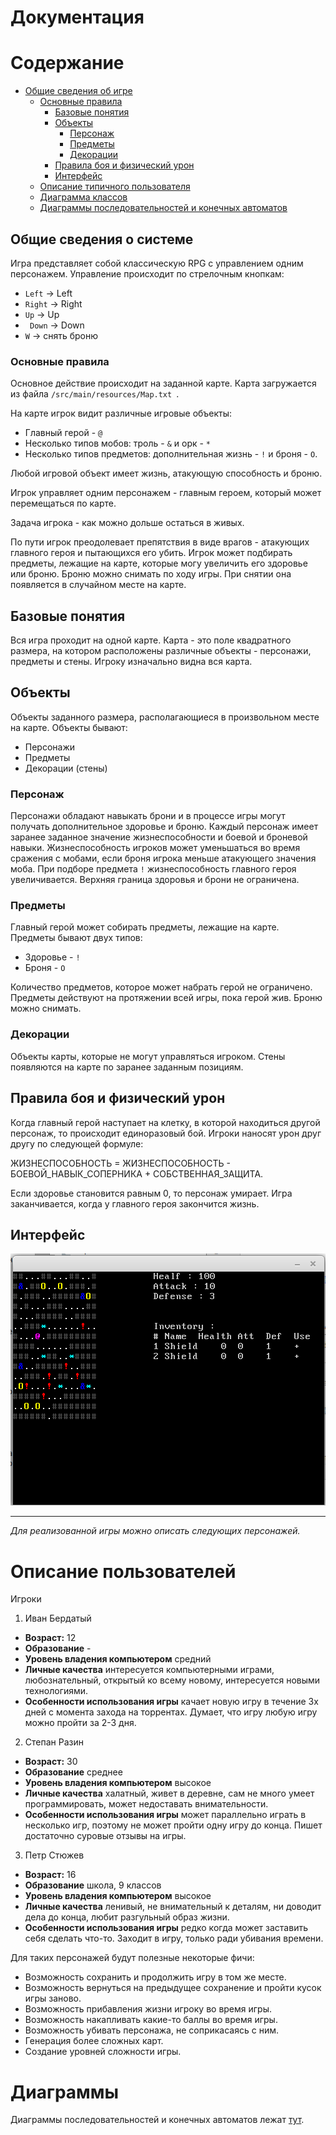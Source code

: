 # Документация

Содержание
========================
* [Общие сведения об игре](#Общие-сведения-о-системе)
	* [Основные правила](#Основные-правила)
		* [Базовые понятия](#Базовые-понятия)
		* [Объекты](#Объекты)
			* [Персонаж](#Персонаж)
			* [Предметы](#Предметы)
			* [Декорации](#Декорации)
		* [Правила боя и физический урон](#Бой)
		* [Интерфейс](#Интерфейс)
	* [Описание типичного пользователя](#Пользователь)
	* [Диаграмма классов](https://github.com/ekaterinaMaljutina/Software-Design/blob/roguelike_RPG_impl/roguelike/UML/roguelike.vpp)
	* [Диаграммы последовательностей и конечных автоматов](#Диаграммы)


## Общие сведения о системе <a name="Общие-сведения-о-системе"></a>

Игра представляет собой классическую RPG с управлением одним персонажем. Управление происходит по стрелочным кнопкам:
* ```Left``` -> Left
* ```Right``` -> Right
* ```Up``` -> Up
* ``` Down``` -> Down
* ```W``` -> снять броню

### Основные правила <a name="Основные-правила"></a>

Основное действие происходит на заданной карте. Карта загружается из файла ```/src/main/resources/Map.txt ```.

На карте игрок видит различные игровые объекты:
* Главный герой - ```@```
* Несколько типов мобов: троль - ```&``` и орк - ```*```
* Несколько типов предметов: дополнительная жизнь - ```!``` и броня - ```O```.

Любой игровой объект имеет жизнь, атакующую способность и броню.

Игрок управляет одним персонажем - главным героем, который может перемещаться по карте.

Задача игрока - как можно дольше остаться в живых.

По пути игрок преодолевает препятствия в виде врагов - атакующих главного героя и пытающихся его убить. Игрок может подбирать предметы, лежащие на карте, которые могу увеличить его здоровье или броню. Броню можно снимать по ходу игры. При снятии она появляется в случайном месте на карте.


## Базовые понятия <a name="Базовые-понятия"></a>

Вся игра проходит на одной карте. Карта - это поле квадратного размера, на котором расположены различные объекты - персонажи, предметы и стены. Игроку изначально видна вся карта.
 

## Объекты <a name="Объекты"></a>

Объекты заданного размера, располагающиеся в произвольном месте на карте.
Объекты бывают:
- Персонажи
- Предметы
- Декорации (стены)

### Персонаж <a name="Персонаж"></a>

Персонажи обладают навыкать брони и в процессе игры могут получать дополнительное здоровье и броню. Каждый персонаж имеет заранее заданное значение жизнеспособности и боевой и броневой навыки. Жизнеспособность игроков может уменьшаться во время сражения с мобами, если броня игрока меньше атакующего значения моба. При подборе предмета ```!``` жизнеспособность главного героя увеличивается. Верхняя граница здоровья и брони не ограничена.

### Предметы <a name="Предметы"></a>

Главный герой может собирать предметы, лежащие на карте.
Предметы бывают двух типов:
* Здоровье - ```!```
* Броня - ```O```

Количество предметов, которое может набрать герой не ограничено. Предметы действуют на протяжении всей игры, пока герой жив. Броню можно снимать.


### Декорации <a name="Дерорации"></a>

Объекты карты, которые не могут управляться игроком. Стены появляются на карте по заранее заданным позициям.

## Правила боя и физический урон <a name="Бой"></a>

Когда главный герой наступает на клетку, в которой находиться другой персонаж, то происходит единоразовый бой. Игроки наносят урон друг другу по следующей формуле:

ЖИЗНЕСПОСОБНОСТЬ = ЖИЗНЕСПОСОБНОСТЬ - БОЕВОЙ_НАВЫК_СОПЕРНИКА + СОБСТВЕННАЯ_ЗАЩИТА.

Если здоровье становится равным 0, то персонаж умирает. Игра заканчивается, когда у главного героя закончится жизнь.

## Интерфейс <a name="Интерфейс"></a>

![интерфейс](https://github.com/ekaterinaMaljutina/Software-Design/blob/roguelike_RPG_impl/roguelike/interface.png)

---
<a name="Пользователь"></a>
*Для реализованной игры можно описать следующих персонажей.*

# Описание пользователей

Игроки

1. Иван Бердатый
* **Возраст:** 12
* **Образование** -
* **Уровень владения компьютером** средний
* **Личные качества** интересуется компьютерными играми, любознательный, открытый ко всему новому, интересуется новыми технологиями.
* **Особенности использования игры** качает новую игру в течение 3х дней с момента захода на торрентах. Думает, что игру любую игру можно пройти за 2-3 дня.

2. Степан Разин
* **Возраст:** 30
* **Образование** среднее
* **Уровень владения компьютером** высокое
* **Личные качества** халатный, живет в деревне, сам не много умеет программировать, может недоставать внимательности.
* **Особенности использования игры** может параллельно играть в несколько игр, поэтому не может пройти одну игру до конца. Пишет достаточно суровые отзывы на игры.

3. Петр Стюжев
* **Возраст:** 16
* **Образование** школа, 9 классов
* **Уровень владения компьютером** высокое
* **Личные качества** ленивый, не внимательный к деталям, ни доводит дела до конца, любит разгульный образ жизни.
* **Особенности использования игры** редко когда может заставить себя сделать что-то. Заходит в игру, только ради убивания времени.

Для таких персонажей будут полезные некоторые фичи:
* Возможность сохранить и продолжить игру в том же месте.
* Возможность вернуться на предыдущее сохранение и пройти кусок игры заново.
* Возможность прибавления жизни игроку во время игры.
* Возможность накапливать какие-то баллы во время игры.
* Возможность убивать персонажа, не соприкасаясь с ним.
* Генерация более сложных карт.
* Создание уровней сложности игры.


<a name="Диаграммы"></a>
# Диаграммы

Диаграммы последовательностей и конечных автоматов лежат [тут](https://github.com/ekaterinaMaljutina/Software-Design/tree/roguelike_RPG_impl/roguelike/UML).
